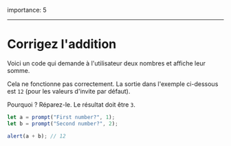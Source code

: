 importance: 5

---

# Corrigez l'addition

Voici un code qui demande à l'utilisateur deux nombres et affiche leur somme.

Cela ne fonctionne pas correctement. La sortie dans l'exemple ci-dessous est `12` (pour les valeurs d'invite par défaut).

Pourquoi ? Réparez-le. Le résultat doit être `3`.

```js run
let a = prompt("First number?", 1);
let b = prompt("Second number?", 2);

alert(a + b); // 12
```
